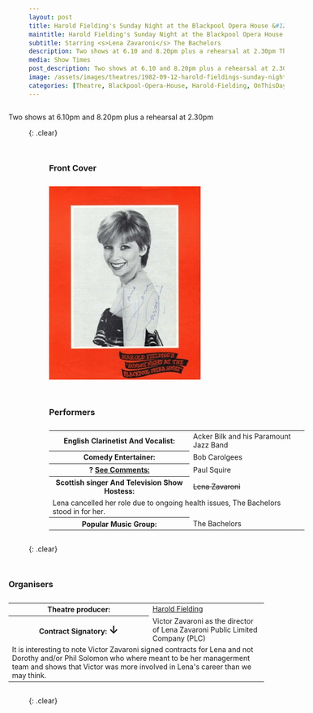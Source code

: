 ```yaml
---
layout: post
title: Harold Fielding's Sunday Night at the Blackpool Opera House &#124; 12 September
maintitle: Harold Fielding's Sunday Night at the Blackpool Opera House
subtitle: Starring <s>Lena Zavaroni</s> The Bachelors
description: Two shows at 6.10 and 8.20pm plus a rehearsal at 2.30pm The Contract for the show was signed by Victor Zavaroni.
media: Show Times
post_description: Two shows at 6.10 and 8.20pm plus a rehearsal at 2.30pm
image: /assets/images/theatres/1982-09-12-harold-fieldings-sunday-night-at-the-blackpool-opera-house.jpg
categories: [Theatre, Blackpool-Opera-House, Harold-Fielding, OnThisDay12September]
---
```


<figure class="fig3">
Two shows at 6.10pm and 8.20pm plus a rehearsal at 2.30pm
</figure>

{: .clear}

<figure class="fig1">
<figcaption>
<h3>Front Cover</h3>
</figcaption>
<img src="/assets/images/theatres/1982-09-12-harold-fieldings-sunday-night-at-the-blackpool-opera-house.jpg" class="full-width">
</figure>

<figure class="fig2">
<figcaption>
<h3 id="performers">Performers</h3>
</figcaption>
<table style="width:100%;">
<tr><th>English Clarinetist And Vocalist:</th><td style="width:45%;">Acker Bilk and his Paramount Jazz Band</td></tr>
<tr><th>Comedy Entertainer:</th><td>Bob Carolgees</td></tr>
<tr><th>? <a href="#comments">See Comments:</a></th><td>Paul Squire</td></tr>
<tr><th>Scottish singer And Television Show Hostess:</th><td><s>Lena Zavaroni</s></td></tr>
<tr><td colspan="2">Lena cancelled her role due to ongoing health issues, The Bachelors stood in for her.</td></tr>
<tr><th>Popular Music Group:</th><td>The Bachelors</td></tr>
</table>
</figure>

{: .clear}

<figure class="fig3">
<figcaption>
<h3 id="organisers">Organisers</h3>
</figcaption>
<table style="width:100%;">
<tr><th>Theatre producer:</th><td style="width:45%;"><a href="/biography/harold-fielding">Harold Fielding</a></td></tr>
<tr><th>Contract Signatory: <span style="font-size:1.5em;">&#x2193;</span></th><td>Victor Zavaroni as the director of Lena Zavaroni Public Limited Company (PLC)</td></tr>
<tr><td colspan="2">It is interesting to note Victor Zavaroni signed contracts for Lena and not Dorothy and/or Phil Solomon who where meant to be her managerment team and shows that Victor was more involved in Lena's career than we may think.</td></tr>
</table>
</figure>


<br />{: .clear}

<style>
.fig1 {float:left; width:49%;}

.fig2 {float:right; width:49%;}

.fig3 {float:right; width:100%;}

figcaption {float:left; width:100%;}

@media screen and (orientation:portrait) {
.fig1, .fig2 {float:left; width:100%;}
figcaption {float:left; width:100%; margin-bottom: 10px;}
}
</style>

